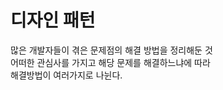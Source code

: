 디자인 패턴
===========
많은 개발자들이 겪은 문제점의 해결 방법을 정리해둔 것  
어떠한 관심사를 가지고 해당 문제를 해결하느냐에 따라  
해결방법이 여러가지로 나뉜다.  

 